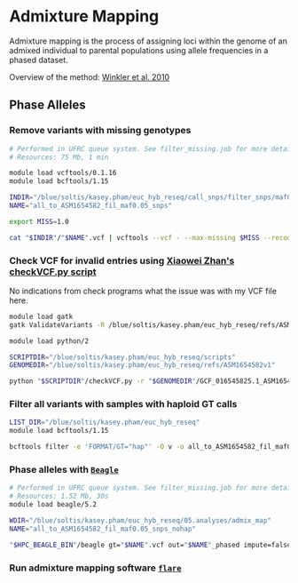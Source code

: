 # Admixture Mapping
Admixture mapping is the process of assigning loci within the genome of an admixed individual to parental populations using allele frequencies in a phased dataset.

Overview of the method: [Winkler et al. 2010](https://doi.org/10.1146/annurev-genom-082509-141523)


## Phase Alleles
### Remove variants with missing genotypes
```bash
# Performed in UFRC queue system. See filter_missing.job for more details.
# Resources: 75 Mb, 1 min

module load vcftools/0.1.16
module load bcftools/1.15

INDIR="/blue/soltis/kasey.pham/euc_hyb_reseq/call_snps/filter_snps/maf0.05"
NAME="all_to_ASM1654582_fil_maf0.05_snps"

export MISS=1.0

cat "$INDIR"/"$NAME".vcf | vcftools --vcf - --max-missing $MISS --recode --stdout | bcftools sort -O v - > "$NAME"_nomiss.vcf
```

### Check VCF for invalid entries using [Xiaowei Zhan's checkVCF.py script](https://github.com/zhanxw/checkVCF/blob/master/checkVCF.py)
No indications from check programs what the issue was with my VCF file here.

```bash
module load gatk
gatk ValidateVariants -R /blue/soltis/kasey.pham/euc_hyb_reseq/refs/ASM1654582v1/GCF_016545825.1_ASM1654582v1_genomic.fna -V all_to_ASM1654582_fil_maf0.05_snps_nomiss.vcf > validate_vcf.txt # no issues

module load python/2

SCRIPTDIR="/blue/soltis/kasey.pham/euc_hyb_reseq/scripts"
GENOMEDIR="/blue/soltis/kasey.pham/euc_hyb_reseq/refs/ASM1654582v1"

python "$SCRIPTDIR"/checkVCF.py -r "$GENOMEDIR"/GCF_016545825.1_ASM1654582v1_genomic.fna -o all_to_ASM1654582_fil_maf0.05_snps_nomiss all_to_ASM1654582_fil_maf0.05_snps_nomiss.vcf
```

### Filter all variants with samples with haploid GT calls
```bash
LIST_DIR="/blue/soltis/kasey.pham/euc_hyb_reseq"
module load bcftools/1.15

bcftools filter -e 'FORMAT/GT="hap"' -O v -o all_to_ASM1654582_fil_maf0.05_snps_nohap.vcf all_to_ASM1654582_fil_maf0.05_snps_nomiss.vcf
```

### Phase alleles with [`Beagle`](https://faculty.washington.edu/browning/beagle/beagle.html)

```bash
# Performed in UFRC queue system. See filter_missing.job for more details.
# Resources: 1.52 Mb, 30s
module load beagle/5.2

WDIR="/blue/soltis/kasey.pham/euc_hyb_reseq/05.analyses/admix_map"
NAME="all_to_ASM1654582_fil_maf0.05_snps_nohap"

"$HPC_BEAGLE_BIN"/beagle gt="$NAME".vcf out="$NAME"_phased impute=false burnin=5 iterations=20 phase-states=280 nthreads=11
```

### Run admixture mapping software [`flare`](https://github.com/browning-lab/flare)

```bash

```